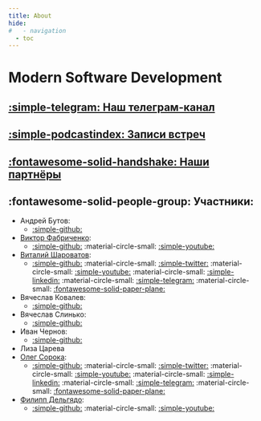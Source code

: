 ```yaml
---
title: About
hide:
#   - navigation
  - toc
---
```

# Modern Software Development

## [:simple-telegram: Наш телеграм-канал](https://t.me/modernsd)

## [:simple-podcastindex: Записи встреч](content/index.md)

## [:fontawesome-solid-handshake: Наши партнёры](partners/index.md)

## :fontawesome-solid-people-group: Участники:

- Андрей Бутов: 
    - [:simple-github:](https://github.com/abtv)  
- [Виктор Фабриченко](/content/category/victor-fabrichenko/): 
    - [:simple-github:](https://github.com/vfabr) :material-circle-small: [:simple-youtube:](https://www.youtube.com/results?search_query=%D0%92%D0%B8%D0%BA%D1%82%D0%BE%D1%80+%D0%A4%D0%B0%D0%B1%D1%80%D0%B8%D1%87%D0%B5%D0%BD%D0%BA%D0%BE)  
- [Виталий Шароватов](/content/category/vitaly-sharovatov/): 
    - [:simple-github:](https://github.com/sharovatov) :material-circle-small: [:simple-twitter:](https://twitter.com/vsharovatov1) :material-circle-small: [:simple-youtube:](https://youtube.com/playlist?list=PLFtS8Ah0wZvWS37oveJ0-D5K6V7GWUpqY&si=dbmZRCN0Fdpwlcm0) :material-circle-small: [:simple-linkedin:](https://www.linkedin.com/in/vsharovatov/) :material-circle-small: [:simple-telegram:](http://t.me/vitaly19842) :material-circle-small: [:fontawesome-solid-paper-plane:](https://t.me/vsharovatov)  
- Вячеслав Ковалев: 
    - [:simple-github:](https://github.com/materkey)  
- Вячеслав Слинько: 
    - [:simple-github:](https://github.com/vslinko)  
- Иван Чернов: 
    - [:simple-github:](https://github.com/vanadium23)  
- Лиза Царева  
- [Олег Сорока](/content/category/oleg-soroka/): 
    - [:simple-github:](https://github.com/40a) :material-circle-small: [:simple-twitter:](https://twitter.com/oleg40a) :material-circle-small: [:simple-youtube:](https://www.youtube.com/playlist?list=PL4vA46bkT2dJSWqHJEWIo3BbXaZERH7cn) :material-circle-small: [:simple-linkedin:](https://www.linkedin.com/in/olegsoroka/) :material-circle-small: [:simple-telegram:](https://t.me/oleg40a) :material-circle-small: [:fontawesome-solid-paper-plane:](https://t.me/modernsd)  
- [Филипп Дельгядо](/content/category/phillip-delgyado/): 
    - [:simple-github:](https://github.com/phillip-delgyado) :material-circle-small: [:simple-youtube:](https://www.youtube.com/results?search_query=%D0%A4%D0%B8%D0%BB%D0%B8%D0%BF%D0%BF+%D0%94%D0%B5%D0%BB%D1%8C%D0%B3%D1%8F%D0%B4%D0%BE)  
